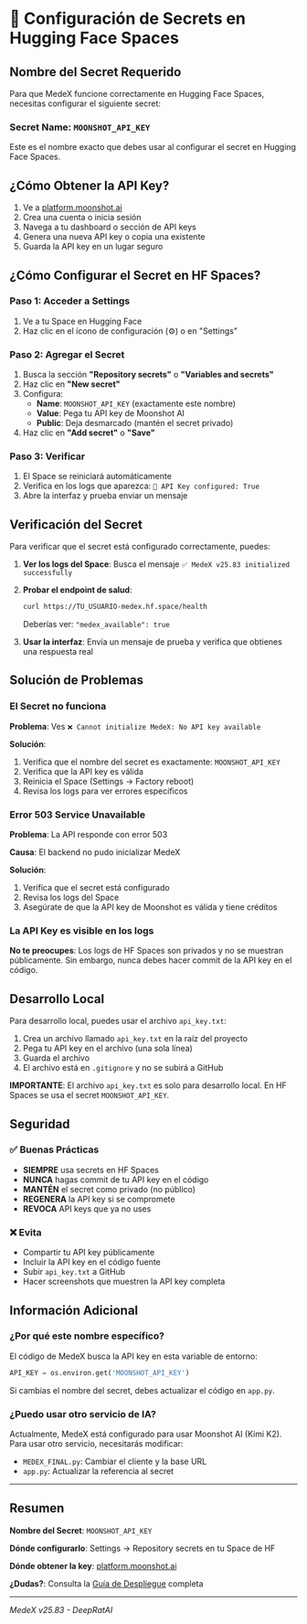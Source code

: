 # 🔐 Configuración de Secrets en Hugging Face Spaces

## Nombre del Secret Requerido

Para que MedeX funcione correctamente en Hugging Face Spaces, necesitas configurar el siguiente secret:

### Secret Name: `MOONSHOT_API_KEY`

Este es el nombre exacto que debes usar al configurar el secret en Hugging Face Spaces.

## ¿Cómo Obtener la API Key?

1. Ve a [platform.moonshot.ai](https://platform.moonshot.ai/)
2. Crea una cuenta o inicia sesión
3. Navega a tu dashboard o sección de API keys
4. Genera una nueva API key o copia una existente
5. Guarda la API key en un lugar seguro

## ¿Cómo Configurar el Secret en HF Spaces?

### Paso 1: Acceder a Settings
1. Ve a tu Space en Hugging Face
2. Haz clic en el ícono de configuración (⚙️) o en "Settings"

### Paso 2: Agregar el Secret
1. Busca la sección **"Repository secrets"** o **"Variables and secrets"**
2. Haz clic en **"New secret"**
3. Configura:
   - **Name**: `MOONSHOT_API_KEY` (exactamente este nombre)
   - **Value**: Pega tu API key de Moonshot AI
   - **Public**: Deja desmarcado (mantén el secret privado)
4. Haz clic en **"Add secret"** o **"Save"**

### Paso 3: Verificar
1. El Space se reiniciará automáticamente
2. Verifica en los logs que aparezca: `📡 API Key configured: True`
3. Abre la interfaz y prueba enviar un mensaje

## Verificación del Secret

Para verificar que el secret está configurado correctamente, puedes:

1. **Ver los logs del Space**: Busca el mensaje `✅ MedeX v25.83 initialized successfully`
2. **Probar el endpoint de salud**:
   ```bash
   curl https://TU_USUARIO-medex.hf.space/health
   ```
   Deberías ver: `"medex_available": true`

3. **Usar la interfaz**: Envía un mensaje de prueba y verifica que obtienes una respuesta real

## Solución de Problemas

### El Secret no funciona

**Problema**: Ves `❌ Cannot initialize MedeX: No API key available`

**Solución**:
1. Verifica que el nombre del secret es exactamente: `MOONSHOT_API_KEY`
2. Verifica que la API key es válida
3. Reinicia el Space (Settings → Factory reboot)
4. Revisa los logs para ver errores específicos

### Error 503 Service Unavailable

**Problema**: La API responde con error 503

**Causa**: El backend no pudo inicializar MedeX

**Solución**:
1. Verifica que el secret está configurado
2. Revisa los logs del Space
3. Asegúrate de que la API key de Moonshot es válida y tiene créditos

### La API Key es visible en los logs

**No te preocupes**: Los logs de HF Spaces son privados y no se muestran públicamente. Sin embargo, nunca debes hacer commit de la API key en el código.

## Desarrollo Local

Para desarrollo local, puedes usar el archivo `api_key.txt`:

1. Crea un archivo llamado `api_key.txt` en la raíz del proyecto
2. Pega tu API key en el archivo (una sola línea)
3. Guarda el archivo
4. El archivo está en `.gitignore` y no se subirá a GitHub

**IMPORTANTE**: El archivo `api_key.txt` es solo para desarrollo local. En HF Spaces se usa el secret `MOONSHOT_API_KEY`.

## Seguridad

### ✅ Buenas Prácticas

- **SIEMPRE** usa secrets en HF Spaces
- **NUNCA** hagas commit de tu API key en el código
- **MANTÉN** el secret como privado (no público)
- **REGENERA** la API key si se compromete
- **REVOCA** API keys que ya no uses

### ❌ Evita

- Compartir tu API key públicamente
- Incluir la API key en el código fuente
- Subir `api_key.txt` a GitHub
- Hacer screenshots que muestren la API key completa

## Información Adicional

### ¿Por qué este nombre específico?

El código de MedeX busca la API key en esta variable de entorno:

```python
API_KEY = os.environ.get('MOONSHOT_API_KEY')
```

Si cambias el nombre del secret, debes actualizar el código en `app.py`.

### ¿Puedo usar otro servicio de IA?

Actualmente, MedeX está configurado para usar Moonshot AI (Kimi K2). Para usar otro servicio, necesitarás modificar:
- `MEDEX_FINAL.py`: Cambiar el cliente y la base URL
- `app.py`: Actualizar la referencia al secret

---

## Resumen

**Nombre del Secret**: `MOONSHOT_API_KEY`

**Dónde configurarlo**: Settings → Repository secrets en tu Space de HF

**Dónde obtener la key**: [platform.moonshot.ai](https://platform.moonshot.ai/)

**¿Dudas?**: Consulta la [Guía de Despliegue](DEPLOYMENT_GUIDE.md) completa

---

*MedeX v25.83 - DeepRatAI*
